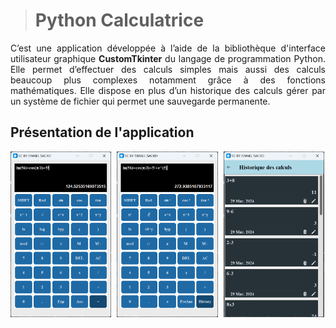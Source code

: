 > # Python Calculatrice

<div style="text-align: justify;">
C’est une application développée à l’aide de la bibliothèque d'interface utilisateur graphique <strong>CustomTkinter</strong> du langage de programmation Python.
Elle permet d’effectuer des calculs simples mais aussi des calculs beaucoup plus complexes notamment grâce à des fonctions mathématiques. Elle dispose en plus d’un historique des calculs gérer par un système de fichier qui permet une sauvegarde permanente.

</div>

## Présentation de l'application

<img align="left" width="32%" style="margin-right: 9px;"  src="AppOverview/premiereFonction.png">
<img align="left" width="32%" style="margin-right: 9px;"  src="AppOverview/secondFonction.png">
<img align="left" width="32%"  src="AppOverview/historique.png">


